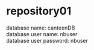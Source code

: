 # repository01<br>
database name: canteenDB<br>
database user name: nbuser<br>
database user password: nbuser<br>
